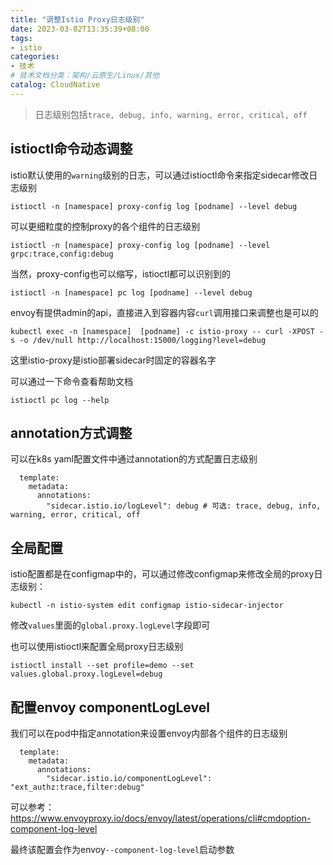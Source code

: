 ```yaml
---
title: "调整Istio Proxy日志级别"
date: 2023-03-02T13:35:39+08:00
tags:
- istio
categories:
- 技术
# 技术文档分类：架构/云原生/Linux/其他
catalog: CloudNative
---
```


> 日志级别包括```trace, debug, info, warning, error, critical, off```

## istioctl命令动态调整

istio默认使用的```warning```级别的日志，可以通过istioctl命令来指定sidecar修改日志级别

```
istioctl -n [namespace] proxy-config log [podname] --level debug
```

可以更细粒度的控制proxy的各个组件的日志级别

```
istioctl -n [namespace] proxy-config log [podname] --level grpc:trace,config:debug
```

当然，proxy-config也可以缩写，istioctl都可以识别到的

```
istioctl -n [namespace] pc log [podname] --level debug
```

envoy有提供admin的api，直接进入到容器内容```curl```调用接口来调整也是可以的

```
kubectl exec -n [namespace]  [podname] -c istio-proxy -- curl -XPOST -s -o /dev/null http://localhost:15000/logging?level=debug
```

这里istio-proxy是istio部署sidecar时固定的容器名字

可以通过一下命令查看帮助文档

```
istioctl pc log --help
```



## annotation方式调整

可以在k8s yaml配置文件中通过annotation的方式配置日志级别

```
  template:
    metadata:
      annotations:
        "sidecar.istio.io/logLevel": debug # 可选: trace, debug, info, warning, error, critical, off
```

## 全局配置

istio配置都是在configmap中的，可以通过修改configmap来修改全局的proxy日志级别：

```
kubectl -n istio-system edit configmap istio-sidecar-injector
```

修改```values```里面的```global.proxy.logLevel```字段即可

也可以使用istioctl来配置全局proxy日志级别

```
istioctl install --set profile=demo --set values.global.proxy.logLevel=debug
```

## 配置envoy componentLogLevel

我们可以在pod中指定annotation来设置envoy内部各个组件的日志级别

```
  template:
    metadata:
      annotations:
        "sidecar.istio.io/componentLogLevel": "ext_authz:trace,filter:debug"
```

可以参考：https://www.envoyproxy.io/docs/envoy/latest/operations/cli#cmdoption-component-log-level

最终该配置会作为envoy```--component-log-level```启动参数

